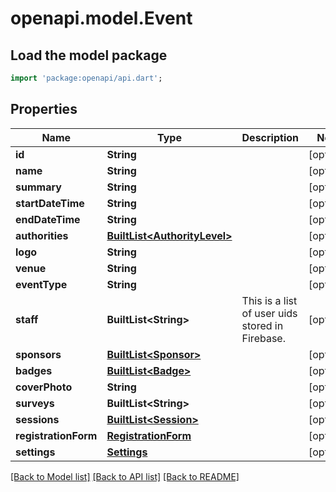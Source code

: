 # openapi.model.Event

## Load the model package
```dart
import 'package:openapi/api.dart';
```

## Properties
Name | Type | Description | Notes
------------ | ------------- | ------------- | -------------
**id** | **String** |  | [optional] 
**name** | **String** |  | [optional] 
**summary** | **String** |  | [optional] 
**startDateTime** | **String** |  | [optional] 
**endDateTime** | **String** |  | [optional] 
**authorities** | [**BuiltList&lt;AuthorityLevel&gt;**](AuthorityLevel.md) |  | [optional] 
**logo** | **String** |  | [optional] 
**venue** | **String** |  | [optional] 
**eventType** | **String** |  | [optional] 
**staff** | **BuiltList&lt;String&gt;** | This is a list of user uids stored in Firebase. | [optional] 
**sponsors** | [**BuiltList&lt;Sponsor&gt;**](Sponsor.md) |  | [optional] 
**badges** | [**BuiltList&lt;Badge&gt;**](Badge.md) |  | [optional] 
**coverPhoto** | **String** |  | [optional] 
**surveys** | **BuiltList&lt;String&gt;** |  | [optional] 
**sessions** | [**BuiltList&lt;Session&gt;**](Session.md) |  | [optional] 
**registrationForm** | [**RegistrationForm**](RegistrationForm.md) |  | [optional] 
**settings** | [**Settings**](Settings.md) |  | [optional] 

[[Back to Model list]](../README.md#documentation-for-models) [[Back to API list]](../README.md#documentation-for-api-endpoints) [[Back to README]](../README.md)



